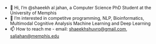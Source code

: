 - 👋 Hi, I’m @shaeekh al jahan, a Computer Science PhD Student at the University of Memphis
- 👀 I’m interested in competitve programming, NLP, Bioinformatics, Multimodal Cognitive Analysis Machine Learning and Deep Learning
- 📫 How to reach me - email: shaeekhshuvro@gmail.com, saljahan@memphis.edu

<!---
shaeekh/shaeekh is a ✨ special ✨ repository because its `README.md` (this file) appears on your GitHub profile.
You can click the Preview link to take a look at your changes.
--->
